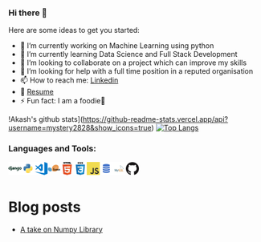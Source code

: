 ### Hi there 👋



Here are some ideas to get you started:

- 🔭 I’m currently working on Machine Learning using python
- 🌱 I’m currently learning Data Science and Full Stack Development
- 👯 I’m looking to collaborate on a project which can improve my skills
- 🤔 I’m looking for help with a full time position in a reputed organisation
- 📫 How to reach me: [Linkedin](https://www.linkedin.com/in/akashc1999/)
- 📄 [Resume](https://sudhanshu456.github.io/stages/updated_resume.pdf) 
- ⚡ Fun fact: I am a foodie🤣

!Akash's github stats](https://github-readme-stats.vercel.app/api?username=mystery2828&show_icons=true)
[![Top Langs](https://github-readme-stats.vercel.app/api/top-langs/?username=mystery2828&layout=compact)](https://github.com/mystery2828)

### Languages and Tools:
[<img align='left' alt='Django' width="26px" src="https://raw.githubusercontent.com/github/explore/80688e429a7d4ef2fca1e82350fe8e3517d3494d/topics/django/django.png" />](#)
[<img align='left' alt='Python' width="26px" src="https://raw.githubusercontent.com/github/explore/80688e429a7d4ef2fca1e82350fe8e3517d3494d/topics/python/python.png" />](#)
[<img align="left" alt="Visual Studio Code" width="26px" src="https://raw.githubusercontent.com/github/explore/80688e429a7d4ef2fca1e82350fe8e3517d3494d/topics/visual-studio-code/visual-studio-code.png"/>](#)
[<img align='left' alt='Sckit Learn' width="26px" src="https://raw.githubusercontent.com/github/explore/80688e429a7d4ef2fca1e82350fe8e3517d3494d/topics/scikit-learn/scikit-learn.png"/>](#)
[<img align="left" alt="HTML5" width="26px" src="https://raw.githubusercontent.com/github/explore/80688e429a7d4ef2fca1e82350fe8e3517d3494d/topics/html/html.png"/>](#)
[<img align="left" alt="CSS3" width="26px" src="https://raw.githubusercontent.com/github/explore/80688e429a7d4ef2fca1e82350fe8e3517d3494d/topics/css/css.png"/>](#)
[<img align="left" alt="JavaScript" width="26px" src="https://raw.githubusercontent.com/github/explore/80688e429a7d4ef2fca1e82350fe8e3517d3494d/topics/javascript/javascript.png"/>](#)
[<img align="left" alt="SQL" width="26px" src="https://raw.githubusercontent.com/github/explore/80688e429a7d4ef2fca1e82350fe8e3517d3494d/topics/sql/sql.png" />](#)
[<img align="left" alt="MySQL" width="26px" src="https://raw.githubusercontent.com/github/explore/80688e429a7d4ef2fca1e82350fe8e3517d3494d/topics/mysql/mysql.png" />](#)
[<img align="left" alt="GitHub" width="26px" src="https://raw.githubusercontent.com/github/explore/78df643247d429f6cc873026c0622819ad797942/topics/github/github.png" />](#)
<br>
<br>

# Blog posts
<!-- BLOG-POST-LIST:START -->
- [A take on Numpy Library](https://medium.com/@akashindeekshainiit/exploring-pythons-numpy-package-80afd2359851)
<!-- BLOG-POST-LIST:END -->

<br>
<br>




<!--
**mystery2828/mystery2828** is a ✨ _special_ ✨ repository because its `README.md` (this file) appears on your GitHub profile.

-->
